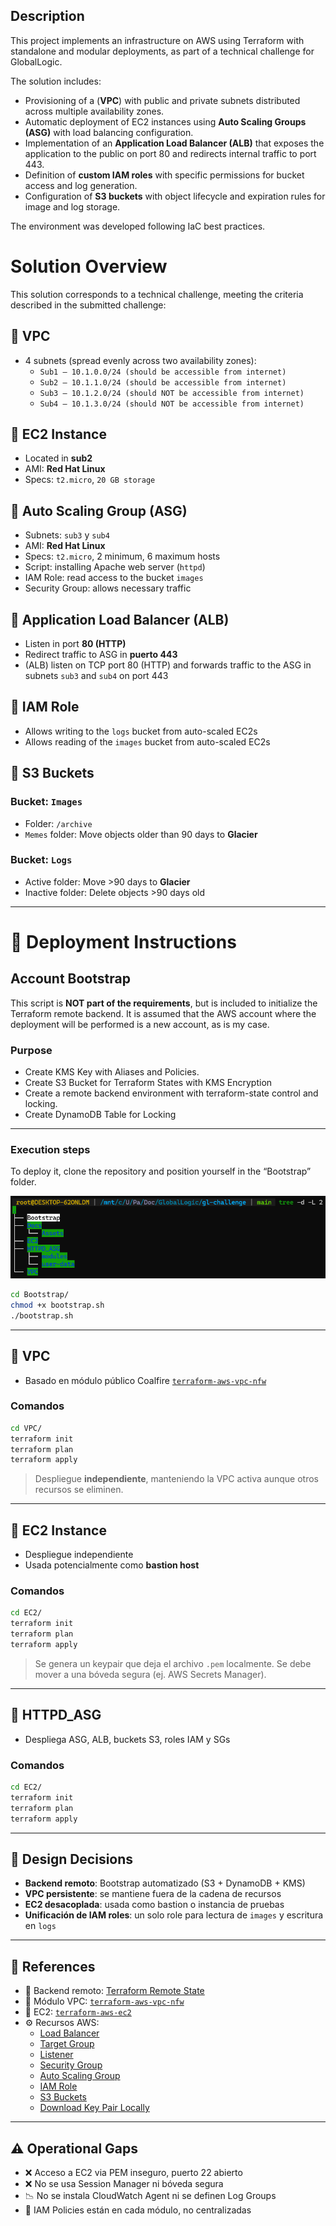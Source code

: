 ## Description

This project implements an infrastructure on AWS using Terraform with standalone and modular deployments, as part of a technical challenge for GlobalLogic.

The solution includes:

- Provisioning of a (**VPC**) with public and private subnets distributed across multiple availability zones.
- Automatic deployment of EC2 instances using **Auto Scaling Groups (ASG)** with load balancing configuration.
- Implementation of an **Application Load Balancer (ALB)** that exposes the application to the public on port 80 and redirects internal traffic to port 443.
- Definition of **custom IAM roles** with specific permissions for bucket access and log generation.
- Configuration of **S3 buckets** with object lifecycle and expiration rules for image and log storage.

The environment was developed following IaC best practices.


# Solution Overview

This solution corresponds to a technical challenge, meeting the criteria described in the submitted challenge:

## 🔷 VPC

- 4 subnets (spread evenly across two availability zones):
  - `Sub1 – 10.1.0.0/24 (should be accessible from internet)`
  - `Sub2 – 10.1.1.0/24 (should be accessible from internet)`
  - `Sub3 – 10.1.2.0/24 (should NOT be accessible from internet)`
  - `Sub4 – 10.1.3.0/24 (should NOT be accessible from internet)`

## 🔷 EC2 Instance

- Located in **sub2**
- AMI: **Red Hat Linux**
- Specs: `t2.micro`, `20 GB storage`

## 🔷 Auto Scaling Group (ASG)

- Subnets: `sub3` y `sub4`
- AMI: **Red Hat Linux**
- Specs: `t2.micro`, 2 minimum, 6 maximum hosts
- Script: installing Apache web server (`httpd`)
- IAM Role: read access to the bucket `images`
- Security Group: allows necessary traffic

## 🔷 Application Load Balancer (ALB)

- Listen in port **80 (HTTP)**
- Redirect traffic to ASG in **puerto 443**
- (ALB) listen on TCP port 80 (HTTP) and forwards traffic to the ASG in subnets  `sub3` and `sub4` on port 443 


## 🔷 IAM Role

- Allows writing to the `logs` bucket from auto-scaled EC2s
- Allows reading of the `images` bucket from auto-scaled EC2s

## 🔷 S3 Buckets

### Bucket: `Images`
- Folder: `/archive`
- `Memes` folder: Move objects older than 90 days to **Glacier**

### Bucket: `Logs`
- Active folder: Move >90 days to **Glacier**
- Inactive folder: Delete objects >90 days old

---

# 🚀 Deployment Instructions

## Account Bootstrap

This script is **NOT part of the requirements**, but is included to initialize the Terraform remote backend. It is assumed that the AWS account where the deployment will be performed is a new account, as is my case.


### Purpose

- Create KMS Key with Aliases and Policies.
- Create S3 Bucket for Terraform States with KMS Encryption
- Create a remote backend environment with terraform-state control and locking.
- Create DynamoDB Table for Locking

---

### Execution steps

To deploy it, clone the repository and position yourself in the “Bootstrap” folder.

![Bootstrap folder](Docs/assets/Bootstrap_folder.png)

```bash
cd Bootstrap/
chmod +x bootstrap.sh
./bootstrap.sh
```

---

## 🧪 VPC

- Basado en módulo público Coalfire [`terraform-aws-vpc-nfw`](https://github.com/Coalfire-CF/terraform-aws-vpc-nfw)

### Comandos

```bash
cd VPC/
terraform init
terraform plan
terraform apply
```

> Despliegue **independiente**, manteniendo la VPC activa aunque otros recursos se eliminen.

---

## 🧪 EC2 Instance

- Despliegue independiente
- Usada potencialmente como **bastion host**

### Comandos

```bash
cd EC2/
terraform init
terraform plan
terraform apply
```

> Se genera un keypair que deja el archivo `.pem` localmente. Se debe mover a una bóveda segura (ej. AWS Secrets Manager).

---

## 🧪 HTTPD_ASG

- Despliega ASG, ALB, buckets S3, roles IAM y SGs

### Comandos

```bash
cd EC2/
terraform init
terraform plan
terraform apply
```

---

## 🎯 Design Decisions

- **Backend remoto**: Bootstrap automatizado (S3 + DynamoDB + KMS)
- **VPC persistente**: se mantiene fuera de la cadena de recursos
- **EC2 desacoplada**: usada como bastion o instancia de pruebas
- **Unificación de IAM roles**: un solo role para lectura de `images` y escritura en `logs`

---

## 🔗 References

- 🧩 Backend remoto: [Terraform Remote State](https://developer.hashicorp.com/terraform/language/state/remote)
- 🧩 Módulo VPC: [`terraform-aws-vpc-nfw`](https://github.com/Coalfire-CF/terraform-aws-vpc-nfw)
- 🧩 EC2: [`terraform-aws-ec2`](https://github.com/Coalfire-CF/terraform-aws-ec2)
- ⚙️ Recursos AWS:
  - [Load Balancer](https://registry.terraform.io/providers/hashicorp/aws/latest/docs/resources/lb)
  - [Target Group](https://registry.terraform.io/providers/hashicorp/aws/latest/docs/resources/lb_target_group)
  - [Listener](https://registry.terraform.io/providers/hashicorp/aws/latest/docs/resources/lb_listener)
  - [Security Group](https://registry.terraform.io/providers/hashicorp/aws/latest/docs/resources/security_group)
  - [Auto Scaling Group](https://registry.terraform.io/providers/hashicorp/aws/latest/docs/resources/autoscaling_group)
  - [IAM Role](https://registry.terraform.io/providers/hashicorp/aws/latest/docs/resources/iam_role)
  - [S3 Buckets](https://registry.terraform.io/providers/hashicorp/aws/latest/docs/resources/s3_bucket)
  - [Download Key Pair Locally](https://stackoverflow.com/questions/67389324/create-a-key-pair-and-download-the-pem-file-with-terraform-aws)

---

## ⚠️ Operational Gaps

- ❌ Acceso a EC2 via PEM inseguro, puerto 22 abierto
- ❌ No se usa Session Manager ni bóveda segura
- 📉 No se instala CloudWatch Agent ni se definen Log Groups
- 🔐 IAM Policies están en cada módulo, no centralizadas